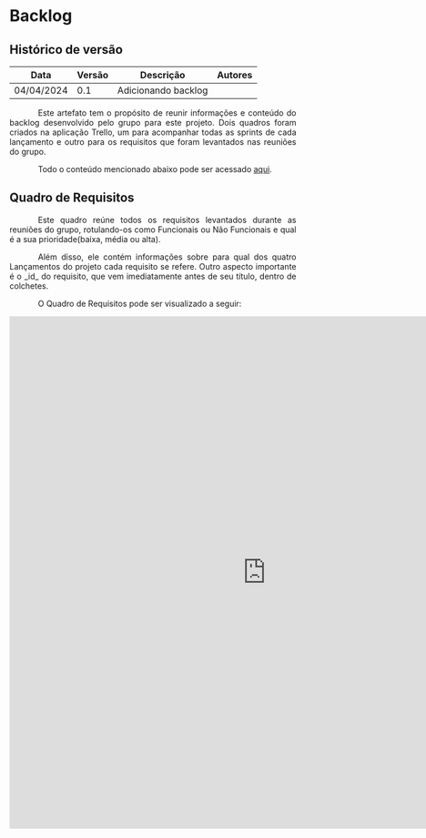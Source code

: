 # Backlog

## Histórico de versão

|Data|Versão|Descrição|Autores|
|--|--|--|--|
|04/04/2024|0.1|Adicionando backlog||

<p style="text-indent: 50px;text-align: justify;"> Este artefato tem o propósito de reunir informações e conteúdo do backlog desenvolvido pelo grupo para este projeto. Dois quadros foram criados na aplicação Trello, um para acompanhar todas as sprints de cada lançamento e outro para os requisitos que foram levantados nas reuniões do grupo. </p>

<p style="text-indent: 50px;text-align: justify;"> Todo o conteúdo mencionado abaixo pode ser acessado <a href="https://trello.com/w/unitybrisa" target="_blank">aqui</a>. </p>

## Quadro de Requisitos
<p style="text-indent: 50px;text-align: justify;"> Este quadro reúne todos os requisitos levantados durante as reuniões do grupo, rotulando-os como Funcionais ou Não Funcionais e qual é a sua prioridade(baixa, média ou alta). </p>

<p style="text-indent: 50px;text-align: justify;"> Além disso, ele contém informações sobre para qual dos quatro Lançamentos do projeto cada requisito se refere. Outro aspecto importante é o _id_ do requisito, que vem imediatamente antes de seu título, dentro de colchetes. </p>

<p style="text-indent: 50px;text-align: justify;"> O Quadro de Requisitos pode ser visualizado a seguir: </p>


<iframe src="https://trello.com/b/q3R7wCJO.html" frameBorder="0" width="900" height="900"></iframe>
